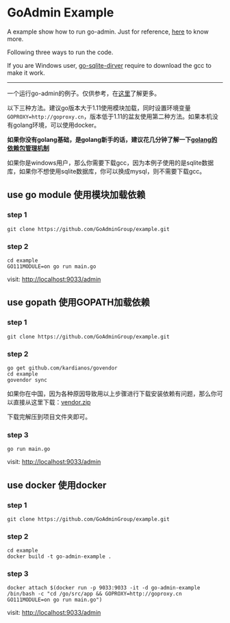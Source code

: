 # GoAdmin Example

A example show how to run go-admin. Just for reference, [here](http://www.go-admin.cn/en) to know more.

Following three ways to run the code.

If you are Windows user, [go-sqlite-dirver](https://github.com/mattn/go-sqlite3) require to download the gcc to make it work.

---

一个运行go-admin的例子。仅供参考，在[这里](http://www.go-admin.cn)了解更多。

以下三种方法。建议go版本大于1.11使用模块加载，同时设置环境变量```GOPROXY=http://goproxy.cn```，版本低于1.11的盆友使用第二种方法。如果本机没有golang环境，可以使用docker。

**如果你没有golang基础，是golang新手的话，建议花几分钟了解一下[golang的依赖包管理机制](https://ms.logger.im/search?q=golang%20%E4%BE%9D%E8%B5%96%E7%AE%A1%E7%90%86)**

如果你是windows用户，那么你需要下载gcc，因为本例子使用的是sqlite数据库，如果你不想使用sqlite数据库，你可以换成mysql，则不需要下载gcc。

## use go module 使用模块加载依赖

### step 1

```shell
git clone https://github.com/GoAdminGroup/example.git
```

### step 2

```shell
cd example
GO111MODULE=on go run main.go
```

visit: [http://localhost:9033/admin](http://localhost:9033/admin)

## use gopath 使用GOPATH加载依赖

### step 1

```shell
git clone https://github.com/GoAdminGroup/example.git
```

### step 2

```shell
go get github.com/kardianos/govendor
cd example
govendor sync
```

如果你在中国，因为各种原因导致用以上步骤进行下载安装依赖有问题，那么你可以直接从这里下载：[vendor.zip](http://file.go-admin.cn/go_admin/vendor/v1_0_10/vendor.zip)

下载完解压到项目文件夹即可。

### step 3

```shell
go run main.go
```

visit: [http://localhost:9033/admin](http://localhost:9033/admin)

## use docker 使用docker

### step 1

```shell
git clone https://github.com/GoAdminGroup/example.git
```

### step 2

```shell
cd example
docker build -t go-admin-example .
```

### step 3

```shell
docker attach $(docker run -p 9033:9033 -it -d go-admin-example /bin/bash -c "cd /go/src/app && GOPROXY=http://goproxy.cn GO111MODULE=on go run main.go")
```

visit: [http://localhost:9033/admin](http://localhost:9033/admin)